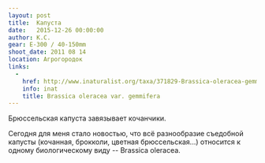```yaml
---
layout: post
title:  Капуста
date:   2015-12-26 00:00:00
author: К.С.
gear: E-300 / 40-150mm
shoot_date: 2011 08 14
location: Агрогородок
links:
  -
    href: http://www.inaturalist.org/taxa/371829-Brassica-oleracea-gemmifera
    info: inat
    title: Brassica oleracea var. gemmifera
---
```


Брюссельская капуста завязывает кочанчики.

Сегодня для меня стало новостью, что всё разнообразие съедобной капусты (кочанная, брокколи, цветная брюссельская...) относится к одному биологическому виду -- Brassica oleracea.
